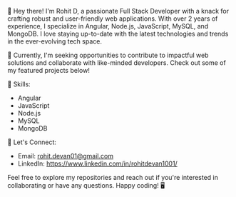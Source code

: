 👋 Hey there! I'm Rohit D, a passionate Full Stack Developer with a knack for crafting robust and user-friendly web applications. With over 2 years of experience, I specialize in Angular, Node.js, JavaScript, MySQL, and MongoDB. I love staying up-to-date with the latest technologies and trends in the ever-evolving tech space.

🚀 Currently, I'm seeking opportunities to contribute to impactful web solutions and collaborate with like-minded developers. Check out some of my featured projects below!

🔧 Skills:
- Angular
- JavaScript
- Node.js
- MySQL
- MongoDB

🤝 Let's Connect:
- Email: rohit.devan01@gmail.com
- LinkedIn: https://www.linkedin.com/in/rohitdevan1001/

Feel free to explore my repositories and reach out if you're interested in collaborating or have any questions. Happy coding! 🖥️

